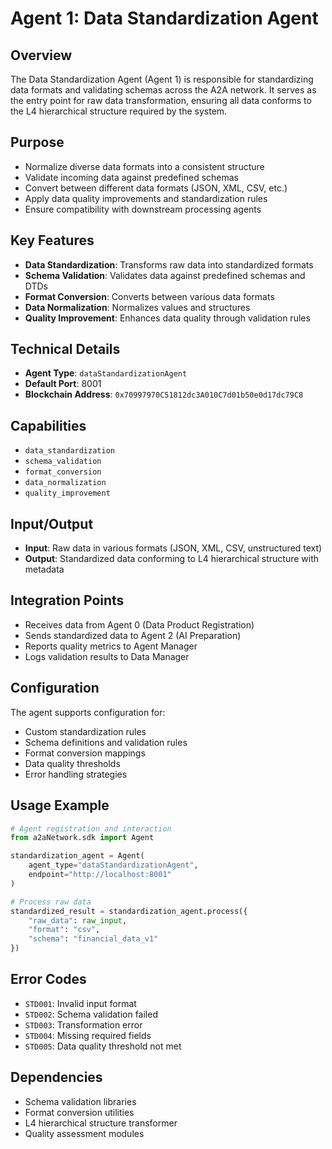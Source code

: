 # Agent 1: Data Standardization Agent

## Overview
The Data Standardization Agent (Agent 1) is responsible for standardizing data formats and validating schemas across the A2A network. It serves as the entry point for raw data transformation, ensuring all data conforms to the L4 hierarchical structure required by the system.

## Purpose
- Normalize diverse data formats into a consistent structure
- Validate incoming data against predefined schemas
- Convert between different data formats (JSON, XML, CSV, etc.)
- Apply data quality improvements and standardization rules
- Ensure compatibility with downstream processing agents

## Key Features
- **Data Standardization**: Transforms raw data into standardized formats
- **Schema Validation**: Validates data against predefined schemas and DTDs
- **Format Conversion**: Converts between various data formats
- **Data Normalization**: Normalizes values and structures
- **Quality Improvement**: Enhances data quality through validation rules

## Technical Details
- **Agent Type**: `dataStandardizationAgent`
- **Default Port**: 8001
- **Blockchain Address**: `0x70997970C51812dc3A010C7d01b50e0d17dc79C8`

## Capabilities
- `data_standardization`
- `schema_validation`
- `format_conversion`
- `data_normalization`
- `quality_improvement`

## Input/Output
- **Input**: Raw data in various formats (JSON, XML, CSV, unstructured text)
- **Output**: Standardized data conforming to L4 hierarchical structure with metadata

## Integration Points
- Receives data from Agent 0 (Data Product Registration)
- Sends standardized data to Agent 2 (AI Preparation)
- Reports quality metrics to Agent Manager
- Logs validation results to Data Manager

## Configuration
The agent supports configuration for:
- Custom standardization rules
- Schema definitions and validation rules
- Format conversion mappings
- Data quality thresholds
- Error handling strategies

## Usage Example
```python
# Agent registration and interaction
from a2aNetwork.sdk import Agent

standardization_agent = Agent(
    agent_type="dataStandardizationAgent",
    endpoint="http://localhost:8001"
)

# Process raw data
standardized_result = standardization_agent.process({
    "raw_data": raw_input,
    "format": "csv",
    "schema": "financial_data_v1"
})
```

## Error Codes
- `STD001`: Invalid input format
- `STD002`: Schema validation failed
- `STD003`: Transformation error
- `STD004`: Missing required fields
- `STD005`: Data quality threshold not met

## Dependencies
- Schema validation libraries
- Format conversion utilities
- L4 hierarchical structure transformer
- Quality assessment modules